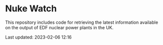 # Nuke Watch

This repository includes code for retrieving the latest information available on the output of EDF nuclear power plants in the UK.

Last updated: 2023-02-06 12:16